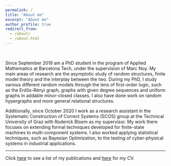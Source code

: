 ```yaml
---
permalink: /
title: "About me"
excerpt: "About me"
author_profile: true
redirect_from: 
  - /about/
  - /about.html
---
```

<br>

Since September 2019 am a PhD student in the program of Applied Mathematics at Barcelona Tech, under the supervision of Marc Noy. My main areas of research are the asymptotic study of random structures, finite model theory and the interplay between the two. During my PhD, I study various different random models through the lens of first-order logic, such as the Erdős-Rényi graph, graphs with given degree sequences and uniform graphs in addable minor-closed classes. I also have done work on random hypergraphs and more general relational structures. 
<br>


Additionally, since October 2020 I work as a research assistant in the Systematic Construction of Correct Systems (SCOS) group at the Technical University of Graz with Roderick Bloem as my supervisor. My work there focuses on extending formal techniques developed for finite-state machines to multi-component systems. I also worked applying statistical techniques, such as Bayesian Optimization, to the testing of cyber-physical systems in industrial applications. 
<br>

---

Click [here](http://albertolarrauri.github.io/publications/) to see a list of my publications and [here](http://albertolarrauri.github.io/cv/) for my CV. 




